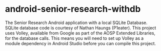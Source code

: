 # android-senior-research-withdb
The Senior Research Android application with a local SQLite Database. SQLite database code is courtesy of Nathan Haungs (P1eater). This project uses Volley, available from Google as part of the AOSP Extended Libraries, for the database calls. This means you will need to set up Volley as a module dependency in Android Studio before you can compile this project.

